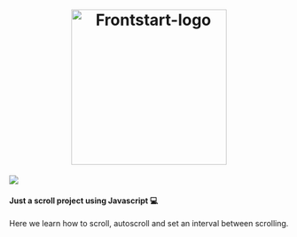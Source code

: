 <h1 align="center">
  <img alt="Frontstart-logo" title="Frontstart-logo" src="https://static-media.hotmart.com/vekMlBjJNaiwYzIVFN2xKfckH4w=/filters:format(png)/hotmart/membership_area/176aec1c-6610-4aac-a573-e9417e955452/Design%20sem%20nome%20%2823%29.png" width="280px" />
</h1>

[![](https://img.shields.io/badge/slider-frontstart-blueviolet?style=for-the-badge)](https://hamzamohdzubair.github.io/redant/)


#### Just a scroll project using Javascript 💻

Here we learn how to scroll, autoscroll and set an interval between scrolling.
